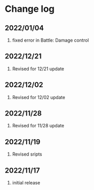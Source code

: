 # Change log

## 2022/01/04
1. fixed error in Battle: Damage control

## 2022/12/21
1. Revised for 12/21 update

## 2022/12/02
1. Revised for 12/02 update

## 2022/11/28
1. Revised for 11/28 update

## 2022/11/19
1. Revised sripts

## 2022/11/17
1. initial release